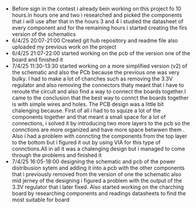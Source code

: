 <ul><li>Before sign in the contest i already bein working on this project fo 10 hours.in hours one and two i researched and picked the components that i will use after that in the hours 3 and 4 i studied the datasheet of every component and for the remaining hours i started creating the firs version of the schematics</li>
<li>6/4/25 20:07-21:00 Created git hub repository and  readme file also uploaded my previous work on the project  </li>
<li> 6/4/25 21:07-22:00 started working on the pcb of the version one of the board and finished it  </li>
<li>7/4/25 11:30-13:30 started working on a more simplified version (v2) of the schematic and also the PCb because the previous one was very bulky. I had to make a lot of chanches such as removing the 3.3V regulator and also removing the connectors thaty meant that i have to reroute the circuit and also find a way to connect the boards together.I came to the conclusion that the best way to connct the boards together is with simple wires and holes.
The PCB design was a little bit chalenging because. First of all i had to to squize a lot of the components together and that meant a small space for a lot of connections, i solved it by introducing two more layers to the pcb so the connctions are more organized and have more space betwwen them . Also i had a problem with conncting the components from the top layer to the bottom but i figured it out by using VIA for this type of connctions.All in all it was a chalenging design but i managed to come through the problems and finished it  </li>
<li>7/4/25 16:05-18:00 designing the schematic and pcb of the power distribusion sytem and adding it into a pcb with the other components that i previously removed from the version of one the schematic also mid jerney of the designing i figured a problem with the output of the 3.3V regulator that i later fixed. Also started working on the charching board by researching components and readings datasheets to find the most suitable for board </li>
